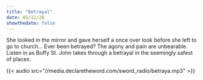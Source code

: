 ```yaml
---
title: "Betrayal"
date: 05/12/20
showthedate: false
---
```


She looked in the mirror and gave herself a once over look before she left to go to church... Ever been betrayed? The agony and pain are unbearable. Listen in as Buffy St. John takes through a betrayal in the seemingly safest of places.
<!--more-->
{{< audio src="//media.declaretheword.com/sword_radio/betraya.mp3" >}}